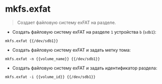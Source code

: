 # mkfs.exfat

> Создает файловую систему exFAT на разделе.

- Создать файловую систему exFAT на разделе `1` устройства `b` (`sdb1`):

`mkfs.exfat {{/dev/sdb1}}`

- Создать файловую систему exFAT и задать метку тома:

`mkfs.exfat -n {{volume_name}} {{/dev/sdb1}}`

- Создать файловую систему exFAT и задать идентификатор раздела:

`mkfs.exfat -i {{volume_id}} {{/dev/sdb1}}`
